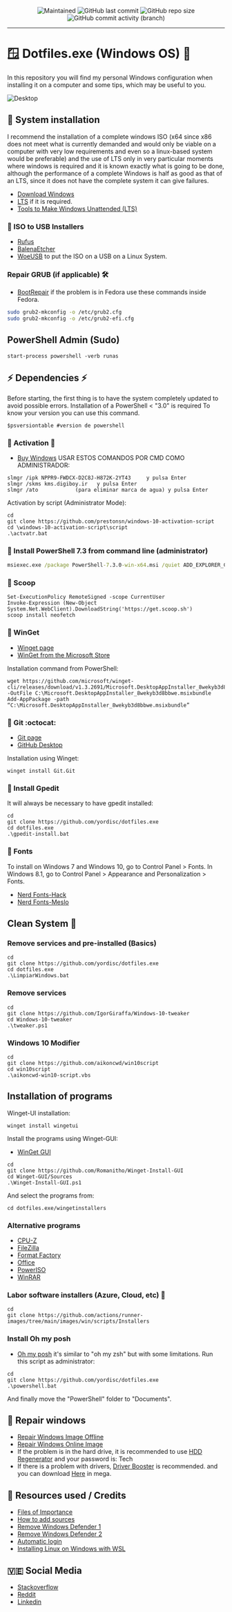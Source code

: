 <p align="center">
 
[//]: <> (site para ícones: https://shields.io/ )
 
<img alt="Maintained" src="https://img.shields.io/badge/Maintained%3F-Yes-green">
<img alt="GitHub last commit" src="https://img.shields.io/github/last-commit/yordisc/dotfiles.exe">
<img alt="GitHub repo size" src="https://img.shields.io/github/repo-size/yordisc/dotfiles.exe">
<img alt="GitHub commit activity (branch)" src="https://img.shields.io/github/commit-activity/y/yordisc/dotfiles.exe">
 
<hr>
 
#  :window: Dotfiles.exe (Windows OS) :place_of_worship:
In this repository you will find my personal Windows configuration when installing it on a computer and some tips, which may be useful to you.
 
![Desktop](https://raw.githubusercontent.com/yordisc/dotfiles.exe/master/Desktop.png)
 
## :wrench: System installation
I recommend the installation of a complete windows ISO (x64 since x86 does not meet what is currently demanded and would only be viable on a computer with very low requirements and even so a linux-based system would be preferable) and the use of LTS only in very particular moments where windows is required and it is known exactly what is going to be done, although the performance of a complete Windows is half as good as that of an LTS, since it does not have the complete system it can give failures.
* [Download Windows](https://www.microsoft.com/es-es/software-download/windows10ISO)
* [LTS](www.dprojects.org) if it is required.
* [Tools to Make Windows Unattended (LTS)](https://mega.nz/folder/uVBGRRxA#DYbopT3ICyUjswSXt1jA_A)
### :dvd: ISO to USB Installers
* [Rufus](https://rufus.ie/es/)
* [BalenaEtcher](https://www.balena.io/etcher/)
* [WoeUSB](https://github.com/WoeUSB/WoeUSB-ng) to put the ISO on a USB on a Linux System.
### Repair GRUB (if applicable) :hammer_and_wrench:
* [BootRepair](https://bootrepair.es/)
if the problem is in Fedora use these commands inside Fedora.
```bash
sudo grub2-mkconfig -o /etc/grub2.cfg
sudo grub2-mkconfig -o /etc/grub2-efi.cfg
```
## PowerShell Admin (Sudo)
```PS
start-process powershell -verb runas
```
## :zap: Dependencies :zap:
Before starting, the first thing is to have the system completely updated to avoid possible errors.
Installation of a PowerShell < "3.0" is required
To know your version you can use this command.
```PS
$psversiontable #version de powershell
```
### :pushpin: Activation :closed_lock_with_key:
* [Buy Windows](https://www.microsoft.com/es-es/windows/get-windows-10)
USAR ESTOS COMANDOS POR CMD COMO ADMINISTRADOR:
```PS
slmgr /ipk NPPR9-FWDCX-D2C8J-H872K-2YT43     y pulsa Enter
slmgr /skms kms.digiboy.ir   y pulsa Enter
slmgr /ato            (para eliminar marca de agua) y pulsa Enter
```

Activation by script (Administrator Mode):
```PS
cd
git clone https://github.com/prestonsn/windows-10-activation-script
cd \windows-10-activation-script\script
.\actvatr.bat
```
### :pushpin: Install PowerShell 7.3 from command line (administrator)
```cmd
msiexec.exe /package PowerShell-7.3.0-win-x64.msi /quiet ADD_EXPLORER_CONTEXT_MENU_OPENPOWERSHELL=1 ADD_FILE_CONTEXT_MENU_RUNPOWERSHELL=1 ENABLE_PSREMOTING=1 REGISTER_MANIFEST=1 USE_MU=1 ENABLE_MU=1 ADD_PATH=1
```
### :pushpin: Scoop
```PS
Set-ExecutionPolicy RemoteSigned -scope CurrentUser
Invoke-Expression (New-Object System.Net.WebClient).DownloadString('https://get.scoop.sh')
scoop install neofetch
```
### :pushpin: WinGet
* [Winget page](https://github.com/microsoft/winget-cli)
* [WinGet from the Microsoft Store](https://apps.microsoft.com/store/detail/app-installer/9NBLGGH4NNS1?hl=es-ad&gl=ad)
 
Installation command from PowerShell:
```PS
wget https://github.com/microsoft/winget-cli/releases/download/v1.3.2691/Microsoft.DesktopAppInstaller_8wekyb3d8bbwe.msixbundle -OutFile C:\Microsoft.DesktopAppInstaller_8wekyb3d8bbwe.msixbundle
Add-AppPackage -path “C:\Microsoft.DesktopAppInstaller_8wekyb3d8bbwe.msixbundle”
```

### :pushpin: Git :octocat:
* [Git page](https://git-scm.com/download/win)
* [GitHub Desktop](https://desktop.github.com/)
 
Installation using Winget:
```PS
winget install Git.Git
```
### :pushpin: Install Gpedit
It will always be necessary to have gpedit installed:
```PS
cd
git clone https://github.com/yordisc/dotfiles.exe
cd dotfiles.exe
.\gpedit-install.bat
```
### :pushpin: Fonts
To install on Windows 7 and Windows 10, go to Control Panel > Fonts. In Windows 8.1, go to Control Panel > Appearance and Personalization > Fonts.
* [Nerd Fonts-Hack](https://github.com/ryanoasis/nerd-fonts/releases/download/v2.2.2/Hack.zip)
* [Nerd Fonts-Meslo](https://github.com/ryanoasis/nerd-fonts/releases/download/v2.1.0/Meslo.zip)

## Clean System :broom:
### Remove services and pre-installed (Basics)
```PS
cd
git clone https://github.com/yordisc/dotfiles.exe
cd dotfiles.exe
.\LimpiarWindows.bat
```
### Remove services
```PS
cd
git clone https://github.com/IgorGiraffa/Windows-10-tweaker
cd Windows-10-tweaker
.\tweaker.ps1
```
### Windows 10 Modifier
```PS
cd
git clone https://github.com/aikoncwd/win10script
cd win10script
.\aikoncwd-win10-script.vbs
```
## Installation of programs
Winget-UI installation:
```PS
winget install wingetui
```
Install the programs using Winget-GUI:
* [WinGet GUI](https://github.com/Romanitho/Winget-Install-GUI
)
```PS
cd
git clone https://github.com/Romanitho/Winget-Install-GUI
cd Winget-GUI/Sources
.\Winget-Install-GUI.ps1
```
And select the programs from:
```PS
cd dotfiles.exe/wingetinstallers
```
### Alternative programs
* [CPU-Z](https://www.cpuid.com/softwares/cpu-z.html)
* [FileZilla](https://filezilla-project.org/)
* [Format Factory](http://www.pcfreetime.com/formatfactory/index.php?language=es)
* [Office](https://www.intercambiosvirtuales.org/software/office-professional-plus-2019-v1811-build-11029-20079-multilenguaje-espanol)
* [PowerISO](https://www.intercambiosvirtuales.org/software/poweriso-v8-2-multilenguaje-espanol-cree-y-edite-archivos-iso-bin-cue-daa-y-mas)
* [WinRAR](https://www.intercambiosvirtuales.org/software/winrar-v6-00-final-espanol-poderoso-compresor-en-ficheros-rar-zip)
### Labor software installers (Azure, Cloud, etc) :briefcase:
```PS
cd
git clone https://github.com/actions/runner-images/tree/main/images/win/scripts/Installers
```
### Install Oh my posh
* [Oh my posh](https://ohmyposh.dev/docs) it's similar to "oh my zsh" but with some limitations.
Run this script as administrator:
```PS
cd
git clone https://github.com/yordisc/dotfiles.exe
.\powershell.bat
```
And finally move the "PowerShell" folder to "Documents".
## :loudspeaker: Repair windows
* [Repair Windows Image Offline](https://www.ubackup.com/es/windows-10/dism-offline-para-reparar-imagen.html)
* [Repair Windows Online Image](https://www.compuhoy.com/como-usar-la-herramienta-de-comando-dism-para-reparar-la-imagen-de-windows-10/)
* If the problem is in the hard drive, it is recommended to use [HDD Regenerator](https://www.mediafire.com/file/gamtcht4vwm1t2g/Herramientas+Reparacion+HDD.rar/file) and your password is: Tech
* If there is a problem with drivers, [Driver Booster](https://www.tecnotutoshd.net/2020/07/driver-booster-pro-7.6.html) is recommended. and you can download [Here](https://mega.nz/file/HywiFIqa#E4Q4-fmg7eIUL7YfUwRBhdKpm-FmAn52qPE6tbMjC2M) in mega.
  
## :100: Resources used / Credits
* [Files of Importance](https://mega.nz/folder/uMY20YQT#NXuvM7yBzPGCmHe9IbR4-w)
* [How to add sources](https://support.microsoft.com/es-es/office/agregar-una-fuente-b7c5f17c-4426-4b53-967f-455339c564c1)
* [Remove Windows Defender 1](https://www.youtube.com/watch?v=e50wfYVOPa8&t=90s)
* [Remove Windows Defender 2](https://www.youtube.com/watch?v=eeu59Cd-AcI&t=167ss)
* [Automatic login](https://www.muycomputer.com/2019/03/11/iniciar-sesion-en-windows-10/)
* [Installing Linux on Windows with WSL](https://learn.microsoft.com/es-es/windows/wsl/install)
## :venezuela: Social Media 
* [Stackoverflow](https://stackoverflow.com/users/19875787/yordisc)
* [Reddit](https://www.reddit.com/user/yordiscujar)
* [Linkedin](https://www.linkedin.com/in/yordiscujar/)
